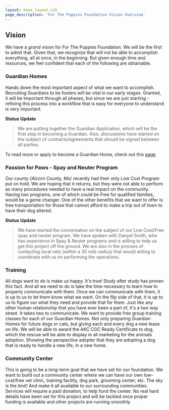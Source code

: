 ```yaml
---
layout: base_layout.njk
page_description: 'For The Puppies Foundation Vision Overview'
---
```


## Vision
We have a _grand_ vision for For The Puppies Foundation. We will be the first to admit that. Given that, we recognize that will not be able to accomplish everything, all at once, in the beginning. But given enough time and resources, we feel confident that each of the following are obtainable.

### Guardian Homes
Hands down the most important aspect of what we want to accomplish. Recruiting Guardians to be fosters will be vital in our early stages. Granted, it will be important through all phases, but since we are just starting - refining this process into a workflow that is easy for everyone to understand is very important.
 
 __Status Update__

> We are putting together the Guardian Application, which will be the first step in becoming a
Guardian. Also, discussions have started on the subject of contracts/agreements that should be signed between all parties.

To read more or apply to become a Guardian Home, check out this <a href="/guardian">page</a>

### Passion for Paws - Spay and Neuter Program
Our county _(Alcorn County, Ms)_ recently had their only Low Cost Program put on hold. We are hoping
that it returns, but they were not able to perform as many procedures needed to have a real impact on the community. Having two programs, one of which could be Free for qualified families, would be a game changer. One of the other benefits that we want to offer is free transportation for those that cannot afford to make a trip out of town to have their dog altered.


__Status Update__
> We have started the conversation on the subject of our Low Cost/Free spay and neuter program. We have spoken with Danyel Smith,  who has experience in Spay & Neuter programs and is willing to help us get this project off the ground. We are also in the process of contacting local vets _(within a 30 mile
radius)_ that would willing to coordinate with us on performing the operations.


### Training
All dogs want to do is make us happy. It's true! Study after study has proven this fact. And all we need to do is take the time necessary to learn how to properly communicate with them. Once we can communicate with them, it is up to us to let them know what we want. On the flip side of that, it is up to us to figure our what they need and provide that for them. Just like any other human relationship that you have ever been a part of, it's a two way street. It takes two to communicate.
We want to provide free group training classes for each of our Guardian Homes. Not only preparing Guardian Homes for future dogs or cats, but giving each and every dog a new lease on life. We will be able to award the AKC CGC Ready Certificate to dog, which the rescue will be able to display in all marketing for the animals adoption. Showing the perspective adopter that they are adopting a dog that is ready to handle a new life, in a new home.

### Community Center
This is going to be a long-term goal that we have set for our foundation.
We want to build out a community center where we can have our own low-cost/free vet clinic, training
facility, dog park, grooming center, etc. The sky is the limit! And make it all available to our surrounding communities. Services will require a paid donation, to help fund the center. No real hard details have been set for this project and will be tackled once proper funding is available and other projects are running smoothly.